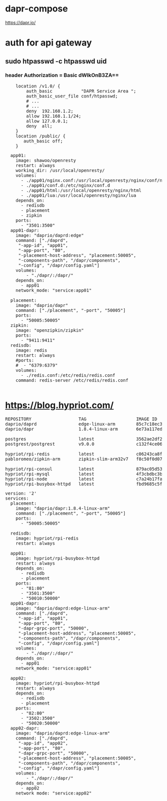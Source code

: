 # dapr-compose
https://dapr.io/

# auth for api gateway
## sudo htpasswd -c htpasswd uid
### header Authorization = Basic dWlkOnB3ZA==

<pre>
    location /v1.0/ {
        auth_basic           "DAPR Service Area ";
        auth_basic_user_file conf/htpasswd;
        # ...
        # ...
        deny  192.168.1.2;
        allow 192.168.1.1/24;
        allow 127.0.0.1;
        deny  all;
    }
    location /public/ {
       auth_basic off;
    }
</pre>

<pre>
  app01:
    image: shawoo/openresty
    restart: always
    working_dir: /usr/local/openresty/
    volumes:
      - ./app01/nginx.conf:/usr/local/openresty/nginx/conf/nginx.conf
      - ./app01/conf.d:/etc/nginx/conf.d
      - ./app01/html:/usr/local/openresty/nginx/html
      - ./app01/lua:/usr/local/openresty/nginx/lua
    depends_on:
      - redisdb
      - placement
      - zipkin
    ports:
      - "3501:3500"
  app01-dapr:
    image: "daprio/daprd:edge"
    command: ["./daprd",
     "-app-id", "app01",
     "-app-port", "80",
     "-placement-host-address", "placement:50005",
     "-components-path", "/dapr/components",
     "-config", "/dapr/config.yaml"]
    volumes:
        - "./dapr/:/dapr/"
    depends_on:
      - app01
    network_mode: "service:app01"

  placement:
    image: "daprio/dapr"
    command: ["./placement", "-port", "50005"]
    ports:
      - "50005:50005"
  zipkin:
    image: "openzipkin/zipkin"
    ports:
      - "9411:9411"
  redisdb:
    image: redis
    restart: always
    #ports:
    #  - "6379:6379"
    volumes:
      - ./redis.conf:/etc/redis/redis.conf
    command: redis-server /etc/redis/redis.conf

</pre>

# https://blog.hypriot.com/
<pre>
REPOSITORY                  TAG                   IMAGE ID            CREATED             SIZE
daprio/daprd                edge-linux-arm        85c7c18ec35b        2 days ago          110MB
daprio/dapr                 1.8.4-linux-arm       6e73a117ed73        3 days ago          225MB

postgres                    latest                3562ae2df2fb        3 days ago          312MB
postgrest/postgrest         v9.0.0                c132f4ce0634        8 months ago        281MB

hypriot/rpi-redis           latest                c06243ca8f1b        6 years ago         117MB
pabloromeo/zipkin-arm       zipkin-slim-arm32v7   f8c50f0d07bf        2 years ago         716MB

hypriot/rpi-consul          latest                879ac05d5353        6 years ago         19.7MB
hypriot/rpi-mysql           latest                4f3cbdbc3bdb        4 years ago         209MB
hypriot/rpi-node            latest                c7a24b17fa2e        4 years ago         494MB
hypriot/rpi-busybox-httpd   latest                fbd9685c5ffc        7 years ago         2.16MB
</pre>
<pre>
version: '2'
services:
  placement:
    image: "daprio/dapr:1.8.4-linux-arm"
    command: ["./placement", "-port", "50005"]
    ports:
      - "50005:50005"

  redisdb:
    image: hypriot/rpi-redis
    restart: always

  app01:
    image: hypriot/rpi-busybox-httpd
    restart: always
    depends_on:
      - redisdb
      - placement
    ports:
      - "81:80"
      - "3501:3500"
      - "50010:50000"
  app01-dapr:
    image: "daprio/daprd:edge-linux-arm"
    command: ["./daprd",
     "-app-id", "app01",
     "-app-port", "80",
     "-dapr-grpc-port", "50000",
     "-placement-host-address", "placement:50005",
     "-components-path", "/dapr/components",
     "-config", "/dapr/config.yaml"]
    volumes:
        - "./dapr/:/dapr/"
    depends_on:
      - app01
    network_mode: "service:app01"

  app02:
    image: hypriot/rpi-busybox-httpd
    restart: always
    depends_on:
      - redisdb
      - placement
    ports:
      - "82:80"
      - "3502:3500"
      - "50020:50000"
  app02-dapr:
    image: "daprio/daprd:edge-linux-arm"
    command: ["./daprd",
     "-app-id", "app02",
     "-app-port", "80",
     "-dapr-grpc-port", "50000",
     "-placement-host-address", "placement:50005",
     "-components-path", "/dapr/components",
     "-config", "/dapr/config.yaml"]
    volumes:
        - "./dapr/:/dapr/"
    depends_on:
      - app02
    network_mode: "service:app02"
</pre>
